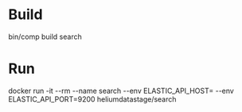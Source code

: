 # Build

bin/comp build search

# Run

docker run -it --rm --name search --env ELASTIC_API_HOST=<your-host> --env ELASTIC_API_PORT=9200 heliumdatastage/search
